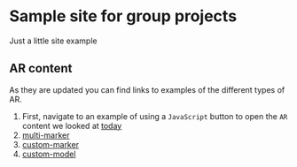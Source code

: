 # Sample site for group projects

Just a little site example

## AR content

As they are updated you can find links to examples of the different types of AR.

1. First, navigate to an example of using a `JavaScript` button to open the `AR` content we looked at [today](website/AR-landing.html)
2. [multi-marker](website/pages/marker-based/basic-marker.html)
3. [custom-marker](website/pages/marker-based/custom-marker.html)
4. [custom-model](website/pages/marker-based/custom-glTF.html)
